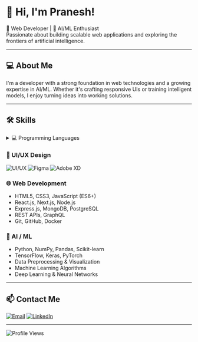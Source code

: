 
<!--
**Praneshjd/Praneshjd** is a ✨ _special_ ✨ repository because its `README.md` (this file) appears on your GitHub profile.

Here are some ideas to get you started:

- 🔭 I’m currently working on ...
- 🌱 I’m currently learning ...
- 👯 I’m looking to collaborate on ...
- 🤔 I’m looking for help with ...
- 💬 Ask me about ...
- 📫 How to reach me: ...
- 😄 Pronouns: ...
- ⚡ Fun fact: ...
-->
# 👋 Hi, I'm Pranesh!


🚀 Web Developer | 🤖 AI/ML Enthusiast  
Passionate about building scalable web applications and exploring the frontiers of artificial intelligence.

---

## 💻 About Me

I'm a developer with a strong foundation in web technologies and a growing expertise in AI/ML. Whether it's crafting responsive UIs or training intelligent models, I enjoy turning ideas into working solutions.

---

## 🛠️ Skills
<details>
<summary>💻 Programming Languages</summary>

<br>

![C](https://img.shields.io/badge/C-00599C?style=for-the-badge&logo=c&logoColor=white)
![C++](https://img.shields.io/badge/C++-00599C?style=for-the-badge&logo=c%2B%2B&logoColor=white)
![Java](https://img.shields.io/badge/Java-ED8B00?style=for-the-badge&logo=java&logoColor=white)
![Python](https://img.shields.io/badge/Python-3776AB?style=for-the-badge&logo=python&logoColor=white)

</details>

### 🎨 UI/UX Design

![UI/UX](https://img.shields.io/badge/UI%2FUX-Design-blueviolet?style=for-the-badge&logo=figma&logoColor=white)
![Figma](https://img.shields.io/badge/Figma-F24E1E?style=for-the-badge&logo=figma&logoColor=white)
![Adobe XD](https://img.shields.io/badge/Adobe%20XD-FF61F6?style=for-the-badge&logo=adobexd&logoColor=white)



### 🌐 Web Development
- HTML5, CSS3, JavaScript (ES6+)
- React.js, Next.js, Node.js
- Express.js, MongoDB, PostgreSQL
- REST APIs, GraphQL
- Git, GitHub, Docker

### 🤖 AI / ML
- Python, NumPy, Pandas, Scikit-learn
- TensorFlow, Keras, PyTorch
- Data Preprocessing & Visualization
- Machine Learning Algorithms
- Deep Learning & Neural Networks
---

## 📫 Contact Me



[![Email](https://img.shields.io/badge/Email-praneshjd2004@gmail.com-red?style=for-the-badge&logo=gmail&logoColor=white)](mailto:praneshjd2004@gmail.com)
[![LinkedIn](https://img.shields.io/badge/LinkedIn-Pranesh-blue?style=for-the-badge&logo=linkedin&logoColor=white)](https://www.linkedin.com/in/pranesh-s-692744258/)


---
![Profile Views](https://komarev.com/ghpvc/?username=pranesh-dev&color=blue)


